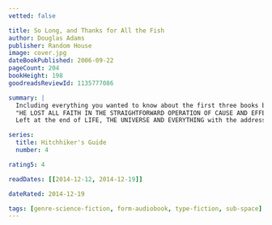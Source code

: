 ```yaml
---
vetted: false

title: So Long, and Thanks for All the Fish
author: Douglas Adams
publisher: Random House
image: cover.jpg
dateBookPublished: 2006-09-22
pageCount: 204
bookHeight: 198
goodreadsReviewId: 1135777086

summary: |
  Including everything you wanted to know about the first three books but never thought to ask. 
  "HE LOST ALL FAITH IN THE STRAIGHTFORWARD OPERATION OF CAUSE AND EFFECT THE DAY HE GOT UP INTENDING TO CATCH UP WITH SOME READING AND ENDED UP ON A PREHISTORIC EARTH WITH A MAN FROM BETELGEUSE AND A SPACESHIP-LOAD OF ALIEN TELEPHONE SANITISERS…". 
  Left at the end of LIFE, THE UNIVERSE AND EVERYTHING with the address for God's Final Message To His Creation, Arthur Dent let this crucial information slip his mind. He tries everything to jog his memory - meditation, mind-reading, hitting himself about the head with blunt objects. But none of it works. Of course, as everyone knows, the answer lies in making life flash before your eyes… Source: douglasadams.com

series:
  title: Hitchhiker's Guide
  number: 4

rating5: 4

readDates: [[2014-12-12, 2014-12-19]]

dateRated: 2014-12-19

tags: [genre-science-fiction, form-audiobook, type-fiction, sub-space]
---
```

